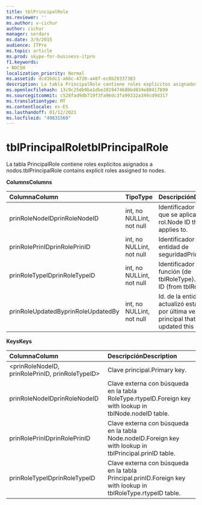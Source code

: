 ```yaml
---
title: tblPrincipalRole
ms.reviewer: ''
ms.author: v-cichur
author: cichur
manager: serdars
ms.date: 3/9/2015
audience: ITPro
ms.topic: article
ms.prod: skype-for-business-itpro
f1.keywords:
- NOCSH
localization_priority: Normal
ms.assetid: dcd16dc1-a66c-4720-a48f-ec8b28337383
description: La tabla PrincipalRole contiene roles explícitos asignados a nodos.
ms.openlocfilehash: 13c9c25db9ba1dbe281947468bbd834e80417899
ms.sourcegitcommit: c528fad9db719f3fa96dc3fa99332a349cd9d317
ms.translationtype: MT
ms.contentlocale: es-ES
ms.lasthandoff: 01/12/2021
ms.locfileid: "49831560"
---
```

# <a name="tblprincipalrole"></a><span data-ttu-id="c823d-103">tblPrincipalRole</span><span class="sxs-lookup"><span data-stu-id="c823d-103">tblPrincipalRole</span></span>
 
<span data-ttu-id="c823d-104">La tabla PrincipalRole contiene roles explícitos asignados a nodos.</span><span class="sxs-lookup"><span data-stu-id="c823d-104">tblPrincipalRole contains explicit roles assigned to nodes.</span></span>
  
<span data-ttu-id="c823d-105">**Columns**</span><span class="sxs-lookup"><span data-stu-id="c823d-105">**Columns**</span></span>

|<span data-ttu-id="c823d-106">**Columna**</span><span class="sxs-lookup"><span data-stu-id="c823d-106">**Column**</span></span>|<span data-ttu-id="c823d-107">**Tipo**</span><span class="sxs-lookup"><span data-stu-id="c823d-107">**Type**</span></span>|<span data-ttu-id="c823d-108">**Descripción**</span><span class="sxs-lookup"><span data-stu-id="c823d-108">**Description**</span></span>|
|:-----|:-----|:-----|
|<span data-ttu-id="c823d-109">prinRoleNodeID</span><span class="sxs-lookup"><span data-stu-id="c823d-109">prinRoleNodeID</span></span>  <br/> |<span data-ttu-id="c823d-110">int, no NULL</span><span class="sxs-lookup"><span data-stu-id="c823d-110">int, not null</span></span>  <br/> |<span data-ttu-id="c823d-111">Identificador de nodo al que se aplica el rol.</span><span class="sxs-lookup"><span data-stu-id="c823d-111">Node ID that the role applies to.</span></span>  <br/> |
|<span data-ttu-id="c823d-112">prinRolePrinID</span><span class="sxs-lookup"><span data-stu-id="c823d-112">prinRolePrinID</span></span>  <br/> |<span data-ttu-id="c823d-113">int, no NULL</span><span class="sxs-lookup"><span data-stu-id="c823d-113">int, not null</span></span>  <br/> |<span data-ttu-id="c823d-114">Identificador de la entidad de seguridad</span><span class="sxs-lookup"><span data-stu-id="c823d-114">Principal ID.</span></span>  <br/> |
|<span data-ttu-id="c823d-115">prinRoleTypeID</span><span class="sxs-lookup"><span data-stu-id="c823d-115">prinRoleTypeID</span></span>  <br/> |<span data-ttu-id="c823d-116">int, no NULL</span><span class="sxs-lookup"><span data-stu-id="c823d-116">int, not null</span></span>  <br/> |<span data-ttu-id="c823d-117">Identificador de tipo de función (de tblRoleType).</span><span class="sxs-lookup"><span data-stu-id="c823d-117">Role type ID (from tblRoleType).</span></span>  <br/> |
|<span data-ttu-id="c823d-118">prinRoleUpdatedBy</span><span class="sxs-lookup"><span data-stu-id="c823d-118">prinRoleUpdatedBy</span></span>  <br/> |<span data-ttu-id="c823d-119">int, no NULL</span><span class="sxs-lookup"><span data-stu-id="c823d-119">int, not null</span></span>  <br/> |<span data-ttu-id="c823d-120">Id. de la entidad que actualizó esta entrada por última vez.</span><span class="sxs-lookup"><span data-stu-id="c823d-120">ID of the principal that last updated this entry.</span></span>  <br/> |
   
<span data-ttu-id="c823d-121">**Keys**</span><span class="sxs-lookup"><span data-stu-id="c823d-121">**Keys**</span></span>

|<span data-ttu-id="c823d-122">**Columna**</span><span class="sxs-lookup"><span data-stu-id="c823d-122">**Column**</span></span>|<span data-ttu-id="c823d-123">**Descripción**</span><span class="sxs-lookup"><span data-stu-id="c823d-123">**Description**</span></span>|
|:-----|:-----|
|\<prinRoleNodeID, prinRolePrinID, prinRoleTypeID\>  <br/> |<span data-ttu-id="c823d-124">Clave principal.</span><span class="sxs-lookup"><span data-stu-id="c823d-124">Primary key.</span></span>  <br/> |
|<span data-ttu-id="c823d-125">prinRoleNodeID</span><span class="sxs-lookup"><span data-stu-id="c823d-125">prinRoleNodeID</span></span>  <br/> |<span data-ttu-id="c823d-126">Clave externa con búsqueda en la tabla RoleType.rtypeID.</span><span class="sxs-lookup"><span data-stu-id="c823d-126">Foreign key with lookup in tblNode.nodeID table.</span></span>  <br/> |
|<span data-ttu-id="c823d-127">prinRolePrinID</span><span class="sxs-lookup"><span data-stu-id="c823d-127">prinRolePrinID</span></span>  <br/> |<span data-ttu-id="c823d-128">Clave externa con búsqueda en la tabla Node.nodeID.</span><span class="sxs-lookup"><span data-stu-id="c823d-128">Foreign key with lookup in tblPrincipal.prinID table.</span></span>  <br/> |
|<span data-ttu-id="c823d-129">prinRoleTypeID</span><span class="sxs-lookup"><span data-stu-id="c823d-129">prinRoleTypeID</span></span>  <br/> |<span data-ttu-id="c823d-130">Clave externa con búsqueda en la tabla Principal.prinID.</span><span class="sxs-lookup"><span data-stu-id="c823d-130">Foreign key with lookup in tblRoleType.rtypeID table.</span></span>  <br/> |
   

